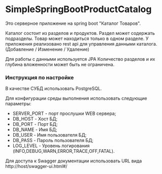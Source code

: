 # SimpleSpringBootProductCatalog
Это серверное приложение на spring boot "Каталог Товаров".

Каталог состоит из разделов и продуктов.
Раздел может содержать подразделы. Товар может находиться только в одном разделе.
У приложения реализовано rest api для управления данными каталога. (Добавление / Изменение / Удаление)

Для работы с данными используется JPA
Количество разделов и их глубина вложенности может быть не ограничена.

### Инструкция по настройке
В качестве СУБД использовать PostgreSQL.

Для конфигурации среды выполнения использовать следующие параметры:

* SERVER_PORT - порт прослушки WEB сервера;
* DB_HOST - Хост БД;
* DB_PORT - Порт БД;
* DB_NAME - Имя БД;
* DB_USER - Имя пользователя БД;
* DB_PASS - Пароль пользователя БД;
* LOG_LEVEL - Уровень логирования (INFO,DEBUG,WARN,ERROR,TRACE,OFF,FATAL).

Для доступа к Swagger документации использовать URL вида http://host/swagger-ui.html#/
